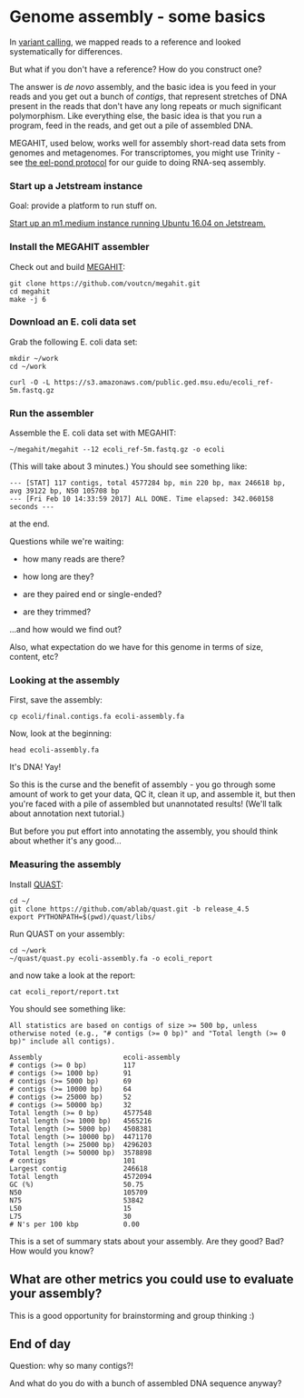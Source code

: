 # Genome assembly - some basics

In [variant calling](https://angus.readthedocs.io/en/2017/variant-calling.html), we mapped reads to a reference and looked systematically for differences.

But what if you don't have a reference? How do you construct one?

The answer is *de novo* assembly, and the basic idea is you feed in
your reads and you get out a bunch of *contigs*, that represent
stretches of DNA present in the reads that don't have any long repeats
or much significant polymorphism.  Like everything else, the basic idea
is that you run a program, feed in the reads, and get out a pile of
assembled DNA.

MEGAHIT, used below, works well for assembly short-read data sets from
genomes and metagenomes.  For transcriptomes, you might use Trinity -
see
[the eel-pond protocol](https://eel-pond.readthedocs.io/en/latest/)
for our guide to doing RNA-seq assembly.

### Start up a Jetstream instance

Goal: provide a platform to run stuff on.

[Start up an m1.medium instance running Ubuntu 16.04 on Jetstream.](jetstream/boot.html)

### Install the MEGAHIT assembler

Check out and build [MEGAHIT](https://www.ncbi.nlm.nih.gov/pubmed/27012178):

    git clone https://github.com/voutcn/megahit.git
    cd megahit
    make -j 6

### Download an E. coli data set

Grab the following E. coli data set:

    mkdir ~/work
    cd ~/work
    
    curl -O -L https://s3.amazonaws.com/public.ged.msu.edu/ecoli_ref-5m.fastq.gz
    
### Run the assembler

Assemble the E. coli data set with MEGAHIT:

    ~/megahit/megahit --12 ecoli_ref-5m.fastq.gz -o ecoli

(This will take about 3 minutes.)  You should see something like:

    --- [STAT] 117 contigs, total 4577284 bp, min 220 bp, max 246618 bp, avg 39122 bp, N50 105708 bp
    --- [Fri Feb 10 14:33:59 2017] ALL DONE. Time elapsed: 342.060158 seconds ---

at the end.

Questions while we're waiting:

* how many reads are there?

* how long are they?

* are they paired end or single-ended?

* are they trimmed?

...and how would we find out?

Also, what expectation do we have for this genome in terms of size,
content, etc?

### Looking at the assembly

First, save the assembly:

    cp ecoli/final.contigs.fa ecoli-assembly.fa
    
Now, look at the beginning:

    head ecoli-assembly.fa
    
It's DNA! Yay!

So this is the curse and the benefit of assembly - you go through
some amount of work to get your data, QC it, clean it up, and assemble it,
but then you're faced with a pile of assembled but unannotated results!
(We'll talk about annotation next tutorial.)

But before you put effort into annotating the assembly, you should think
about whether it's any good...

### Measuring the assembly

Install [QUAST](http://quast.sourceforge.net/quast):

    cd ~/
    git clone https://github.com/ablab/quast.git -b release_4.5
    export PYTHONPATH=$(pwd)/quast/libs/

Run QUAST on your assembly:

    cd ~/work
    ~/quast/quast.py ecoli-assembly.fa -o ecoli_report
    
and now take a look at the report:

    cat ecoli_report/report.txt
    
You should see something like:

```
All statistics are based on contigs of size >= 500 bp, unless otherwise noted (e.g., "# contigs (>= 0 bp)" and "Total length (>= 0 bp)" include all contigs).

Assembly                    ecoli-assembly
# contigs (>= 0 bp)         117           
# contigs (>= 1000 bp)      91            
# contigs (>= 5000 bp)      69            
# contigs (>= 10000 bp)     64            
# contigs (>= 25000 bp)     52            
# contigs (>= 50000 bp)     32            
Total length (>= 0 bp)      4577548       
Total length (>= 1000 bp)   4565216       
Total length (>= 5000 bp)   4508381       
Total length (>= 10000 bp)  4471170       
Total length (>= 25000 bp)  4296203       
Total length (>= 50000 bp)  3578898       
# contigs                   101           
Largest contig              246618        
Total length                4572094       
GC (%)                      50.75         
N50                         105709        
N75                         53842         
L50                         15            
L75                         30            
# N's per 100 kbp           0.00  
```

This is a set of summary stats about your assembly. Are they good?
Bad? How would you know?

## What are other metrics you could use to evaluate your assembly?

This is a good opportunity for brainstorming and group thinking :)

## End of day

Question: why so many contigs?!

And what do you do with a bunch of assembled DNA sequence anyway?
